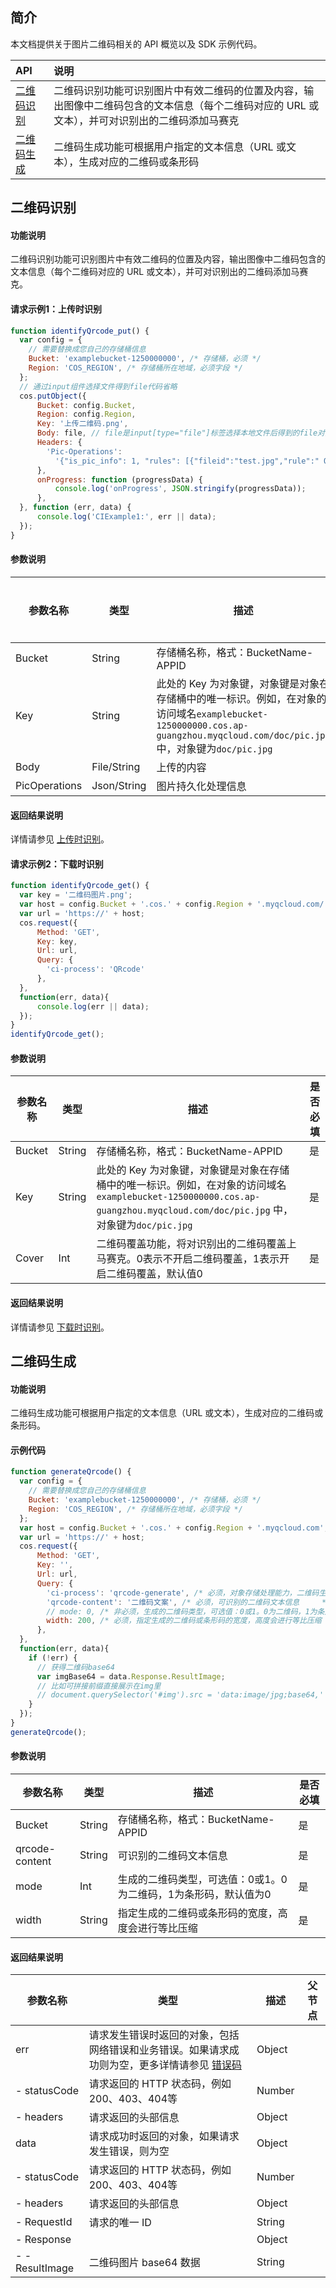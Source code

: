 ## 简介

本文档提供关于图片二维码相关的 API 概览以及 SDK 示例代码。

| API                                                          | 说明       |
| :----------------------------------------------------------- | :--------- |
| [二维码识别](https://cloud.tencent.com/document/product/436/54070) | 二维码识别功能可识别图片中有效二维码的位置及内容，输出图像中二维码包含的文本信息（每个二维码对应的 URL 或文本），并可对识别出的二维码添加马赛克              |
| [二维码生成](https://cloud.tencent.com/document/product/436/54071) | 二维码生成功能可根据用户指定的文本信息（URL 或文本），生成对应的二维码或条形码|

## 二维码识别

#### 功能说明

二维码识别功能可识别图片中有效二维码的位置及内容，输出图像中二维码包含的文本信息（每个二维码对应的 URL 或文本），并可对识别出的二维码添加马赛克。

#### 请求示例1：上传时识别

```javascript
function identifyQrcode_put() {
  var config = {
    // 需要替换成您自己的存储桶信息
    Bucket: 'examplebucket-1250000000', /* 存储桶，必须 */
    Region: 'COS_REGION', /* 存储桶所在地域，必须字段 */
  };
  // 通过input组件选择文件得到file代码省略
  cos.putObject({
      Bucket: config.Bucket,
      Region: config.Region,
      Key: '上传二维码.png',
      Body: file, // file是input[type="file"]标签选择本地文件后得到的file对象
      Headers: {
        'Pic-Operations':
          '{"is_pic_info": 1, "rules": [{"fileid":"test.jpg","rule":" QRcode/cover/0"}]}',
      },
      onProgress: function (progressData) {
          console.log('onProgress', JSON.stringify(progressData));
      },
  }, function (err, data) {
      console.log('CIExample1:', err || data);
  });
}
```

#### 参数说明

| 参数名称             | 类型        | 描述                                                         | 是否必填 |
| -------------------- | ----------- | ------------------------------------------------------------ | -------- |
| Bucket          | String      | 存储桶名称，格式：BucketName-APPID                        | 是       |
| Key             | String      | 此处的 Key 为对象键，对象键是对象在存储桶中的唯一标识。例如，在对象的访问域名`examplebucket-1250000000.cos.ap-guangzhou.myqcloud.com/doc/pic.jpg` 中，对象键为`doc/pic.jpg` | 是        |
| Body            | File/String      | 上传的内容                                       | 是        |
| PicOperations    | Json/String      | 图片持久化处理信息                                  | 是       |


#### 返回结果说明

详情请参见 [上传时识别](https://cloud.tencent.com/document/product/436/54070#.E5.93.8D.E5.BA.94)。

#### 请求示例2：下载时识别

```javascript
function identifyQrcode_get() {
  var key = '二维码图片.png';
  var host = config.Bucket + '.cos.' + config.Region + '.myqcloud.com/' + key;
  var url = 'https://' + host;
  cos.request({
      Method: 'GET',
      Key: key,
      Url: url,
      Query: {
        'ci-process': 'QRcode'
      },
  },
  function(err, data){
      console.log(err || data);
  });
}
identifyQrcode_get();
```

#### 参数说明

| 参数名称             | 类型        | 描述                                                         | 是否必填 |
| -------------------- | ----------- | ------------------------------------------------------------ | -------- |
| Bucket          | String      | 存储桶名称，格式：BucketName-APPID                        | 是       |
| Key             | String      | 此处的 Key 为对象键，对象键是对象在存储桶中的唯一标识。例如，在对象的访问域名`examplebucket-1250000000.cos.ap-guangzhou.myqcloud.com/doc/pic.jpg` 中，对象键为`doc/pic.jpg` | 是        |
| Cover            | Int      | 二维码覆盖功能，将对识别出的二维码覆盖上马赛克。0表示不开启二维码覆盖，1表示开启二维码覆盖，默认值0 | 是        |

#### 返回结果说明

详情请参见 [下载时识别](https://cloud.tencent.com/document/product/436/54070#.E5.93.8D.E5.BA.943)。

## 二维码生成

#### 功能说明

二维码生成功能可根据用户指定的文本信息（URL 或文本），生成对应的二维码或条形码。

#### 示例代码

```javascript
function generateQrcode() {
  var config = {
    // 需要替换成您自己的存储桶信息
    Bucket: 'examplebucket-1250000000', /* 存储桶，必须 */
    Region: 'COS_REGION', /* 存储桶所在地域，必须字段 */
  };
  var host = config.Bucket + '.cos.' + config.Region + '.myqcloud.com';
  var url = 'https://' + host;
  cos.request({
      Method: 'GET',
      Key: '',
      Url: url,
      Query: {
        'ci-process': 'qrcode-generate', /* 必须，对象存储处理能力，二维码生成参数为 qrcode-generate	*/
        'qrcode-content': '二维码文案', /* 必须，可识别的二维码文本信息	 */
        // mode: 0, /* 非必须，生成的二维码类型，可选值：0或1。0为二维码，1为条形码，默认值为0	*/
        width: 200, /* 必须，指定生成的二维码或条形码的宽度，高度会进行等比压缩	*/
      },
  },
  function(err, data){
    if (!err) {
      // 获得二维码base64
      var imgBase64 = data.Response.ResultImage;
      // 比如可拼接前缀直接展示在img里
      // document.querySelector('#img').src = 'data:image/jpg;base64,' + imgBase64;
    }
  });
}
generateQrcode();
```

#### 参数说明

| 参数名称             | 类型        | 描述                                     | 是否必填 |
| -------------------- | ----------- | ------------------------------------------- | -------- |
| Bucket              | String      | 存储桶名称，格式：BucketName-APPID              | 是   |
| qrcode-content        | String      | 可识别的二维码文本信息                         |     是   |
| mode          | Int         | 生成的二维码类型，可选值：0或1。0为二维码，1为条形码，默认值为0   | 是   |
| width         | String      | 指定生成的二维码或条形码的宽度，高度会进行等比压缩      | 是       |


#### 返回结果说明

| 参数名称             | 类型        | 描述                                          | 父节点  |
| -------------------- | ----------- | ------------------------------------------------- | ------ |
| err          | 请求发生错误时返回的对象，包括网络错误和业务错误。如果请求成功则为空，更多详情请参见 [错误码](https://cloud.tencent.com/document/product/436/7730) | Object |
| - statusCode | 请求返回的 HTTP 状态码，例如200、403、404等                  | Number |
| - headers    | 请求返回的头部信息                                           | Object |
| data         | 请求成功时返回的对象，如果请求发生错误，则为空               | Object |
| - statusCode | 请求返回的 HTTP 状态码，例如200、403、404等                  | Number |
| - headers    | 请求返回的头部信息                                           | Object |
| - RequestId | 请求的唯一 ID                                                | String |
| - Response     |                    | Object    |
| - - ResultImage | 二维码图片 base64 数据	                                                | String |

